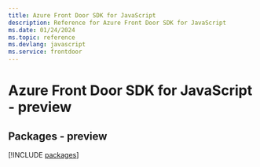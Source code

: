 ```yaml
---
title: Azure Front Door SDK for JavaScript
description: Reference for Azure Front Door SDK for JavaScript
ms.date: 01/24/2024
ms.topic: reference
ms.devlang: javascript
ms.service: frontdoor
---
```

# Azure Front Door SDK for JavaScript - preview
## Packages - preview
[!INCLUDE [packages](front-door-index.md)]